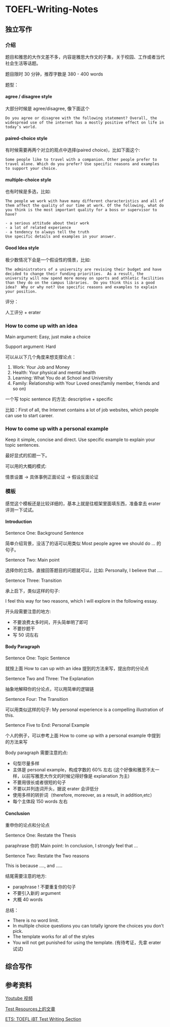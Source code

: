 # TOEFL-Writing-Notes

## 独立写作

### 介绍

题目和雅思的大作文差不多，内容是雅思大作文的子集，关于校园、工作或者当代社会生活等话题。

题目限时 30 分钟，推荐字数是 380 - 400 words

题型：

#### agree / disagree style

大部分时候是  agree/disagree, 像下面这个 

```
Do you agree or disagree with the following statement? Overall, the widespread use of the internet has a mostly positive effect on life in today’s world.
```

#### paired-choice style

有时候需要再两个对立的观点中选择(paired choice)，比如下面这个:

```
Some people like to travel with a companion. Other people prefer to travel alone. Which do you prefer? Use specific reasons and examples to support your choice.
```

#### multiple-choice style

也有时候是多选，比如:

```
The people we work with have many different characteristics and all of them affect the quality of our time at work. Of the following, what do you think is the most important quality for a boss or supervisor to have?

- a serious attitude about their work 
- a lot of related experience 
- a tendency to always tell the truth 
Use specific details and examples in your answer. 
```

#### Good Idea style

极少数情况下会是一个假设性的情景，比如:

```
The administrators of a university are revising their budget and have decided to change their funding priorities.  As a result, the university will now spend more money on sports and athletic facilities than they do on the campus libraries.  Do you think this is a good idea?  Why or why not? Use specific reasons and examples to explain your position.
```

评分：

人工评分 + erater

### How to come up with an idea

Main argument: Easy, just make a choice

Support argument: Hard

可以从以下几个角度来想支撑论点：

1. Work: Your Job and Money
2. Health: Your physical and mental health
3. Learning: What You do at School and University
4. Family: Relationship with Your Loved ones(family member, friends and so on)

一个写 topic sentence 的方法: descriptive + specific

比如：First of all, the Internet contains a lot of job websites, which people can use to start career.

### How to come up with a personal example

Keep it simple, concise and direct. Use specific example to explain your topic sentences.

最好显式的扣题一下。

可以用的大概的模式:

情景设置 -> 具体事例正面论证 -> 假设反面论证

### 模板

感觉这个模板还是比较详细的，基本上就是往框架里面填东西，准备拿去 erater 评测一下试试。

#### Introduction

Sentence One: Background Sentence

简单介绍背景，没活了的话可以用类似 Most people agree we should do ... 的句子。

Sentence Two: Main point

选择你的立场，直接回答题目的问题就可以，比如: Personally, I believe that ....

Sentence Three: Transition

承上启下，类似这样的句子:

I feel this way for two reasons, which I will explore in the following essay.

 开头段需要注意的地方:

- 不要浪费太多时间，开头简单明了即可
- 不要抄题干
- 写 50 词左右

#### Body Paragraph

Sentence One: Topic Sentence

就按上面 How to can up with an idea 提到的方法来写，提出你的分论点

Sentence Two and Three: The Explanation

抽象地解释你的分论点，可以用简单的逻辑链

Sentence Four: The Transition

可以用类似这样的句子: My personal experience is a compelling illustration of this.

Sentence Five to End: Personal Example

个人的例子，可以参考上面 How to come up with a personal example 中提到的方法来写

Body paragraph 需要注意的点:

- 句型尽量多样
- 主体是 personal example，构成字数的 60% 左右 (这个好像和雅思不太一样，以前写雅思大作文的时候记得好像是 explanation 为主)
- 不要用很长或者很短的句子
- 不要以并列连词开头，据说 erater 会评低分
- 使用多样的转折词（therefore, moreover, as a result, in addition,etc）
- 每个主体段 150 words 左右

#### Conclusion

重申你的论点和分论点

Sentence One: Restate the Thesis

paraphrase 你的 Main point: In conclusion, I strongly feel that ...

Sentence Two: Restate the Two reasons

This is because ...., and .....

结尾需要注意的地方:

- paraphrase ! 不要重复你的句子
- 不要引入新的 argument
- 大概 40 words

总结：

- There is no word limit.
- In multiple choice questions you can totally ignore the choices you don’t pick.
- The template works for all of the styles
- You will not get punished for using the template. (有待考证，先拿 erater 试试)

## 综合写作

## 参考资料

 [Youtube 视频](https://youtu.be/8FBQ18r5NpA)

 [Test Resources上的文章](https://www.toeflresources.com/)

[ETS: TOEFL iBT Test Writing Section](https://www.ets.org/toefl/test-takers/ibt/about/content/writing.html)